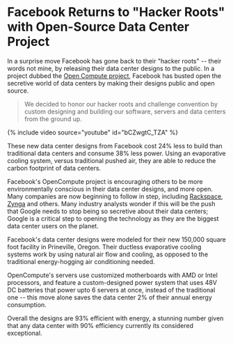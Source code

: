 # Facebook Returns to "Hacker Roots" with Open-Source Data Center Project

In a surprise move Facebook has gone back to their "hacker roots" -- their words not mine, by releasing their data center designs to the public. In a project dubbed the <a href="http://opencompute.org/">Open Compute project</a>, Facebook has busted open the secretive world of data centers by making their designs public and open source.

> We decided to honor our hacker roots and challenge convention by custom designing and building our software, servers and data centers from the ground up.

{% include video source="youtube" id="bCZwgtC_TZA" %}

These new data center designs from Facebook cost 24% less to build than traditional data centers and consume 38% less power. Using an evaporative cooling system, versus traditional pushed air, they are able to reduce the carbon footprint of data centers.

Facebook's OpenCompute project is encouraging others to be more environmentally conscious in their data center designs, and more open. Many companies are now beginning to follow in step, including <a href="http://www.rackspace.com/">Rackspace</a>, <a href="http://www.zynga.com/">Zynga</a> and others.  Many industry analysts wonder if this will be the push that Google needs to stop being so secretive about their data centers; Google is a critical step to opening the technology as they are the biggest data center users on the planet.

Facebook's data center designs were modeled for their new 150,000 square foot facility in Prineville, Oregon. Their ductless evaporative cooling systems work by using natural air flow and cooling, as opposed to the traditional energy-hogging air conditioning needed. 

OpenCompute's servers use customized motherboards with AMD or Intel processors, and feature a custom-designed power system that uses 48V DC batteries that power upto 6 servers at once, instead of the traditional one -- this move alone saves the data center 2% of their annual energy consumption.

Overall the designs are 93% efficient  with energy, a stunning number given that any data center with 90% efficiency currently its considered exceptional.
